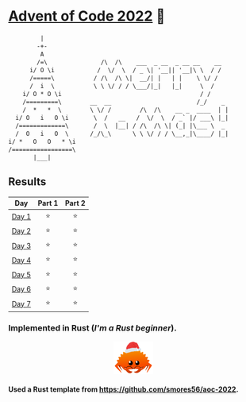 # [Advent of Code 2022](https://adventofcode.com/2022) 🎄
```
         |
        -+-
         A
        /=\               /\  /\    ___  _ __  _ __ __    __
      i/ O \i            /  \/  \  / _ \| '__|| '__|\ \  / /
      /=====\           / /\  /\ \|  __/| |   | |    \ \/ /
      /  i  \           \ \ \/ / / \___/|_|   |_|     \  /
    i/ O * O \i                                       / /
    /=========\        __  __                        /_/    _
    /  *   *  \        \ \/ /        /\  /\    __ _  ____  | |
  i/ O   i   O \i       \  /   __   /  \/  \  / _` |/ ___\ |_|
  /=============\       /  \  |__| / /\  /\ \| (_| |\___ \  _
  /  O   i   O  \      /_/\_\      \ \ \/ / / \__,_|\____/ |_|
i/ *   O   O   * \i
/=================\
       |___|
```

## Results
| Day                                           | Part 1 | Part 2 |
| :---:                                         | :---:  | :---:  |
| [Day 1](https://adventofcode.com/2022/day/1)  | ⭐     | ⭐     |
| [Day 2](https://adventofcode.com/2022/day/2)  | ⭐     | ⭐     |
| [Day 3](https://adventofcode.com/2022/day/3)  | ⭐     | ⭐     |
| [Day 4](https://adventofcode.com/2022/day/4)  | ⭐     | ⭐     |
| [Day 5](https://adventofcode.com/2022/day/5)  | ⭐     | ⭐     |
| [Day 6](https://adventofcode.com/2022/day/6)  | ⭐     | ⭐     |
| [Day 7](https://adventofcode.com/2022/day/7)  | ⭐     | ⭐     |

### Implemented in Rust (_I'm a Rust beginner_).
<p align="center">
  <img src="./crab.png" alt="Crab" width="80">
</p>

#### Used a Rust template from https://github.com/smores56/aoc-2022.
